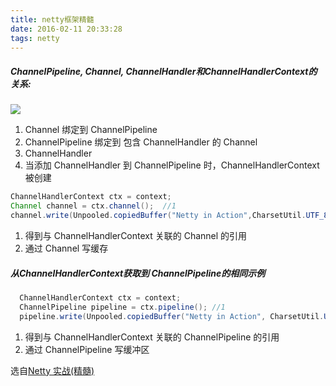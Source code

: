 ```yaml
---
title: netty框架精髓
date: 2016-02-11 20:33:28
tags: netty
---
```


#####  ChannelPipeline, Channel, ChannelHandler和ChannelHandlerContext的关系:

![](https://waylau.gitbooks.io/essential-netty-in-action/content/images/Figure%206.3%20Channel,%20ChannelPipeline,%20ChannelHandler%20and%20ChannelHandlerContext.jpg)
<!--more-->
1. Channel 绑定到 ChannelPipeline
2.   ChannelPipeline 绑定到 包含 ChannelHandler 的 Channel
3.   ChannelHandler
5.   当添加 ChannelHandler 到 ChannelPipeline 时，ChannelHandlerContext 被创建

```java
ChannelHandlerContext ctx = context;
Channel channel = ctx.channel();  //1
channel.write(Unpooled.copiedBuffer("Netty in Action",CharsetUtil.UTF_8));  //2

```

1. 得到与 ChannelHandlerContext 关联的 Channel 的引用
2.  通过 Channel 写缓存

##### 从ChannelHandlerContext获取到 ChannelPipeline的相同示例

```java
  ChannelHandlerContext ctx = context;
  ChannelPipeline pipeline = ctx.pipeline(); //1
  pipeline.write(Unpooled.copiedBuffer("Netty in Action", CharsetUtil.UTF_8));  //2
```


1. 得到与 ChannelHandlerContext 关联的 ChannelPipeline 的引用
1.  通过 ChannelPipeline 写缓冲区

选自[Netty 实战(精髓)](https://waylau.gitbooks.io/essential-netty-in-action/content/CORE%20FUNCTIONS/ChannelHandlerContext.html)